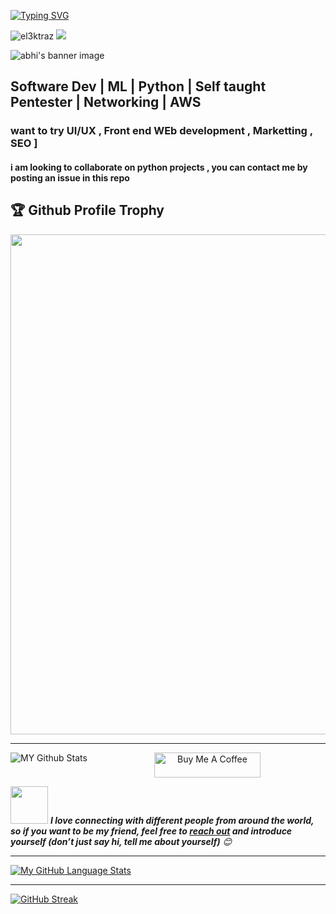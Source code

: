 [![Typing SVG](https://readme-typing-svg.herokuapp.com?multiline=true&width=500&lines=Entry-level+Software+Developer.++++++++++)](https://git.io/typing-svg)

<p> <img src="https://komarev.com/ghpvc/?username=el3ktraz&label=Profile%20views&color=blueviolet&style=flat" alt="el3ktraz" /> <img src="https://shields.io/endpoint?url=https://wakapi.dev/api/compat/shields/v1/el3ktraz/interval:30_days&color=blueviolet&label=Coding%20stats%20(last 30 days)" /> </p>

![abhi's banner image](https://github.com/el3ktraz/el3ktraz/assets/86217941/d88db363-3577-45ca-89ff-ba5ac6eeab5e)

<h2>Software Dev | ML | Python | Self taught Pentester | Networking | AWS </h2>

<h3> want to try UI/UX , Front end WEb development , Marketting , SEO ] </h3>
<h4>i am looking to collaborate on python projects , you can contact me by posting an issue in this repo  </h4>



<h2>🏆 Github Profile Trophy</h2>
<img width=800 src="https://github-profile-trophy.vercel.app/?username=el3ktraz&column=9&theme=gruvbox&no-frame=true"/>

----
<img align="left" alt="MY Github Stats" src="https://github-readme-stats.vercel.app/api/?username=el3ktraz&count_private=true&theme=radical&showicons=true" /> 
<p align="center">
<a href="https://www.buymeacoffee.com/Boschko" target="_blank"><img src="https://cdn.buymeacoffee.com/buttons/default-white.png" alt="Buy Me A Coffee" height="40" width="170" ></a>

<!-- Feel free to reach out and introduce yourself :D-->
<img src="https://media.giphy.com/media/LnQjpWaON8nhr21vNW/giphy.gif" width="60"> <em><b>I love connecting with different people from around the world, so if you want to be my friend, feel free to <a href="https://twitter.com/olivier_boschko">reach out</a> and introduce yourself (don’t just say hi, tell me about yourself)</b> 😊 </em>

</p>

----

[![My GitHub Language Stats](https://github-readme-stats.vercel.app/api/top-langs/?username=el3ktraz&langs_count=5&theme=radical)]()

----
[![GitHub Streak](https://github-readme-streak-stats.herokuapp.com/?user=el3ktraz&theme=radical&background=000000&stroke=555555&ring=DD2727&fire=DD2727&currStreakNum=DD2727&sideNums=DD2727&currStreakLabel=DD2727)](https://github.com/DenverCoder1/github-readme-streak-stats)


 


